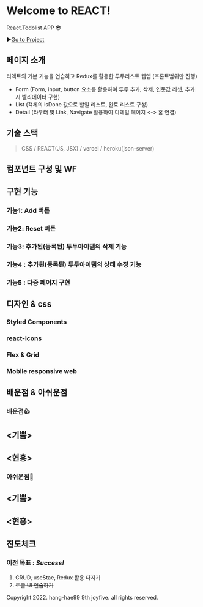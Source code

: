 # Welcome to REACT! 
React.Todolist APP 😎

▶️[Go to Project](https://w5-todolist.vercel.app/)

## 페이지 소개
리액트의 기본 기능을 연습하고 Redux를 활용한 투두리스트 웹앱 (프론트범위만 진행)
- Form (Form, input, button 요소를 활용하여 투두 추가, 삭제, 인풋값 리셋, 추가 시 벨리데이터 구현)
- List (객체의 isDone 값으로 할일 리스트, 완료 리스트 구성)
- Detail (라우터 및 Link, Navigate 활용하여 디테일 페이지 <-> 홈 연결)

## 기술 스택
> CSS / REACT(JS, JSX) / vercel / heroku(json-server)

## 컴포넌트 구성 및 WF

## 구현 기능
### 기능1: Add 버튼

### 기능2: Reset 버튼

### 기능3: 추가된(등록된) 투두아이템의 삭제 기능

### 기능4 : 추가된(등록된) 투두아이템의 상태 수정 기능

### 기능5 : 다중 페이지 구현 


## 디자인 & css
### Styled Components


### react-icons

### Flex & Grid


### Mobile responsive web


## 배운점 & 아쉬운점
### 배운점👍
<기쁨>
-
<현홍>
-

### 아쉬운점👀
<기쁨>
-
<현홍>
-

## 진도체크

### 이전 목표 : *Success!*<br> 
1. ~~CRUD, useStae, Redux 활용 다지기~~<br>
2. ~~토글 UI 연습하기~~

Copyright 2022. hang-hae99 9th joyfive. all rights reserved.

